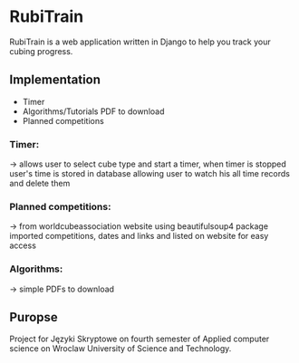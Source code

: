 # RubiTrain

RubiTrain is a web application written in Django to help you track your cubing progress.


## Implementation
- Timer
- Algorithms/Tutorials PDF to download
- Planned competitions


### Timer:
-> allows user to select cube type and start a timer, when timer is stopped user's time is stored in database allowing user to watch his all time records and delete them

### Planned competitions:
-> from worldcubeassociation website using beautifulsoup4 package imported competitions, dates and links and listed on website for easy access

### Algorithms:
-> simple PDFs to download


## Puropse
Project for Języki Skryptowe on fourth semester of Applied computer science on Wroclaw University of Science and Technology.
